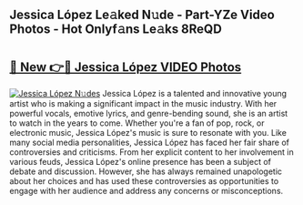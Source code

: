 ## Jessica López Le𝚊ked N𝚞de - Part-YZe Video Photos - Hot Onlyf𝚊ns Le𝚊ks 8ReQD

# <h2><a href="http://ac51157.deff.icu/?id=Jessica+L%c3%b3pez">🔗 New 👉🔴 Jessica López VIDEO Photos</a></h2>

[![Jessica López N𝚞des](https://i.imgur.com/rIISA9y.gif)](http://ac51157.deff.icu/?id=Jessica+L%c3%b3pez)
Jessica López is a talented and innovative young artist who is making a significant impact in the music industry. With her powerful vocals, emotive lyrics, and genre-bending sound, she is an artist to watch in the years to come. Whether you're a fan of pop, rock, or electronic music, Jessica López's music is sure to resonate with you. Like many social media personalities, Jessica López has faced her fair share of controversies and criticisms. From her explicit content to her involvement in various feuds, Jessica López's online presence has been a subject of debate and discussion. However, she has always remained unapologetic about her choices and has used these controversies as opportunities to engage with her audience and address any concerns or misconceptions.
